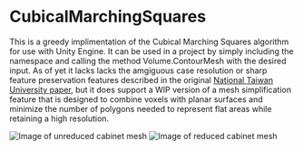 # CubicalMarchingSquares
This is a greedy implimentation of the Cubical Marching Squares algorithm for use with Unity Engine. It can be used in a project by simply including the namespace and calling the method Volume.ContourMesh with the desired input. As of yet it lacks lacks the amgiguous case resolution or sharp feature preservation features described in the original [National Taiwan University paper](https://graphics.cmlab.csie.ntu.edu.tw/CMS/), but it does support a WIP version of a mesh simplification feature that is designed to combine voxels with planar surfaces and minimize the number of polygons needed to represent flat areas while retaining a high resolution.


![Image of unreduced cabinet mesh](https://i.imgur.com/OrYfzpG.jpg)
![Image of reduced cabinet mesh](https://i.imgur.com/EjaXfVo.jpg)
